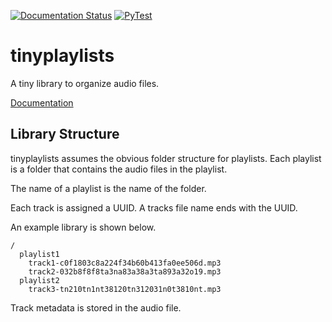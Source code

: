 [![Documentation Status](https://readthedocs.org/projects/tinyplaylists/badge/?version=latest)](https://tinyplaylists.readthedocs.io/en/latest/?badge=latest) [![PyTest](https://github.com/platers/tinyplaylists/actions/workflows/actions.yml/badge.svg)](https://github.com/platers/tinyplaylists/actions/workflows/actions.yml)

# tinyplaylists

A tiny library to organize audio files.

[Documentation](https://tinyplaylists.readthedocs.io/)

## Library Structure

tinyplaylists assumes the obvious folder structure for playlists. Each playlist is a folder that contains the audio files in the playlist.

The name of a playlist is the name of the folder.

Each track is assigned a UUID. A tracks file name ends with the UUID.

An example library is shown below.

```
/
  playlist1
    track1-c0f1803c8a224f34b60b413fa0ee506d.mp3
    track2-032b8f8f8ta3na83a38a3ta893a32o19.mp3
  playlist2
    track3-tn210tn1nt38120tn312031n0t3810nt.mp3
```

Track metadata is stored in the audio file.
